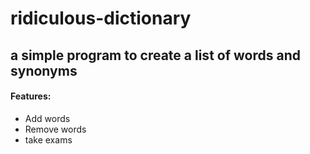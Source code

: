 # ridiculous-dictionary
## a simple program to create a list of words and synonyms

#### Features:
- Add words
- Remove words
- take exams

